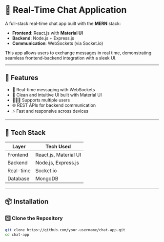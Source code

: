 # 💬 Real-Time Chat Application

A full-stack real-time chat app built with the **MERN** stack:

- **Frontend**: React.js with **Material UI**  
- **Backend**: Node.js + Express.js  
- **Communication**: WebSockets (via Socket.io)  

This app allows users to exchange messages in real time, demonstrating seamless frontend-backend integration with a sleek UI.

---

## 🚀 Features

- 🔁 Real-time messaging with WebSockets  
- 💬 Clean and intuitive UI built with Material UI  
- 🧑‍🤝‍🧑 Supports multiple users  
- 🌐 REST APIs for backend communication  
- ⚡ Fast and responsive across devices  

---

## 🧱 Tech Stack

| Layer     | Tech Used               |
|-----------|--------------------------|
| Frontend  | React.js, Material UI    |
| Backend   | Node.js, Express.js      |
| Real-time | Socket.io                |
| Database  | MongoDB                  |

---

## 📦 Installation

### 1️⃣ Clone the Repository

```bash
git clone https://github.com/your-username/chat-app.git
cd chat-app
